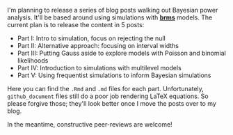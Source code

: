 I'm planning to release a series of blog posts walking out Bayesian power analysis. It'll be based around using simulations with [**brms**](https://github.com/paul-buerkner/brms) models. The current plan is to release the content in 5 posts:

* Part I: Intro to simulation, focus on rejecting the null
* Part II: Alternative approach: focusing on interval widths
* Part III: Putting Gauss aside to explore models with Poisson and binomial likelihoods
* Part IV: Introduction to simulations with multilevel models
* Part V: Using frequentist simulations to inform Bayesian simulations

Here you can find the `.Rmd` and `.md` files for each part. Unfortunately, `github_document` files still do a poor job rendering LaTeX equations. So please forgive those; they'll look better once I move the posts over to my blog.

In the meantime, constructive peer-reviews are welcome!
